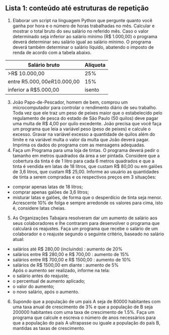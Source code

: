 ## Lista 1: conteúdo até estruturas de repetição

1. Elaborar um script na linguagem Python que pergunte quanto você ganha por hora e o número de horas trabalhadas no mês. Calcular e mostrar o total bruto do seu salário no referido mês. Caso o valor determinado seja inferior ao salário mínimo (R$ 1.000,00) o programa deverá determinar seu salário igual ao salário mínimo. O programa deverá também determinar o salário líquido, abatendo o imposto de renda de acordo com a tabela abaixo.  

|Salário bruto|Alíquota|  
|-|-|  
|>R$ 10.000,00|25%|  
|entre R$5.000,00 e R$10.000,00|15%|  
|inferior a R$5.000,00|isento|  
3. João Papo-de-Pescador, homem de bem, comprou um microcomputador para controlar o rendimento diário de seu trabalho. Toda vez que ele traz um peso de peixes maior que o estabelecido pelo regulamento de pesca do estado de São Paulo (50 quilos) deve pagar uma multa de R$ 4,00 por quilo excedente. João precisa que você faça um programa que leia a variável peso (peso de peixes) e calcule o excesso. Gravar na variável excesso a quantidade de quilos além do limite e na variável multa o valor da multa que João deverá pagar. Imprima os dados do programa com as mensagens adequadas.
4. Faça um Programa para uma loja de tintas. O programa deverá pedir o tamanho em metros quadrados da área a ser pintada. Considere que a cobertura da tinta é de 1 litro para cada 6 metros quadrados e que a tinta é vendida em latas de 18 litros, que custam R$ 80,00 ou em galões de 3,6 litros, que custam R$ 25,00.
Informe ao usuário as quantidades de tinta a serem compradas e os respectivos preços em 3 situações:
- comprar apenas latas de 18 litros;
- comprar apenas galões de 3,6 litros;
- misturar latas e galões, de forma que o desperdício de tinta seja menor.  
Acrescente 10% de folga e sempre arredonde os valores para cima, isto é, considere latas cheias.
5. As Organizações Tabajara resolveram dar um aumento de salário aos seus colaboradores e lhe contraram para desenvolver o programa que calculará os reajustes.
Faça um programa que recebe o salário de um colaborador e o reajuste segundo o seguinte critério, baseado no salário atual:  
+ salários até R$ 280,00 (incluindo) : aumento de 20%
+ salários entre R$ 280,00 e R$ 700,00 : aumento de 15%
+ salários entre R$ 700,00 e R$ 1500,00 : aumento de 10%
+ salários de R$ 1500,00 em diante : aumento de 5%  
Após o aumento ser realizado, informe na tela:
+ o salário antes do reajuste;
+ o percentual de aumento aplicado;
+ o valor do aumento;
+ o novo salário, após o aumento.
6. Supondo que a população de um país A seja de 80000 habitantes com uma taxa anual de crescimento de 3% e que a população de B seja 200000 habitantes com uma taxa de crescimento de 1.5%. Faça um programa que calcule e escreva o número de anos necessários para que a população do país A ultrapasse ou iguale a população do país B, mantidas as taxas de crescimento.
